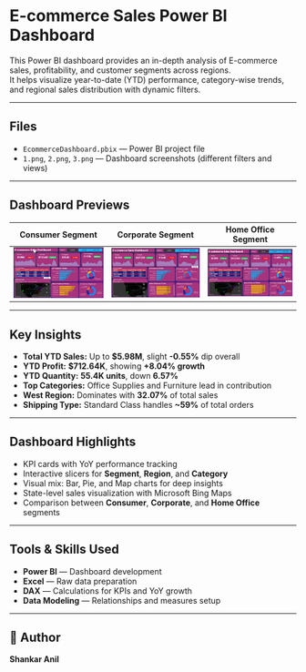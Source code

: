 #  E-commerce Sales Power BI Dashboard

This Power BI dashboard provides an in-depth analysis of E-commerce sales, profitability, and customer segments across regions.  
It helps visualize year-to-date (YTD) performance, category-wise trends, and regional sales distribution with dynamic filters.

---

##  Files
- `EcommerceDashboard.pbix` — Power BI project file  
- `1.png`, `2.png`, `3.png` — Dashboard screenshots (different filters and views)

---

##  Dashboard Previews

| Consumer Segment | Corporate Segment | Home Office Segment |
|------------------|-------------------|----------------------|
| ![Consumer](1.png) | ![Corporate](2.png) | ![Home Office](3.png) |

---

##  Key Insights
- **Total YTD Sales:** Up to **$5.98M**, slight **-0.55%** dip overall  
- **YTD Profit:** **$712.64K**, showing **+8.04% growth**  
- **YTD Quantity:** **55.4K units**, down **6.57%**  
- **Top Categories:** Office Supplies and Furniture lead in contribution  
- **West Region:** Dominates with **32.07%** of total sales  
- **Shipping Type:** Standard Class handles **~59%** of total orders  

---

##  Dashboard Highlights
- KPI cards with YoY performance tracking  
- Interactive slicers for **Segment**, **Region**, and **Category**  
- Visual mix: Bar, Pie, and Map charts for deep insights  
- State-level sales visualization with Microsoft Bing Maps  
- Comparison between **Consumer**, **Corporate**, and **Home Office** segments  

---

##  Tools & Skills Used
- **Power BI** — Dashboard development  
- **Excel** — Raw data preparation  
- **DAX** — Calculations for KPIs and YoY growth  
- **Data Modeling** — Relationships and measures setup  

---

## 📎 Author
**Shankar Anil**   
